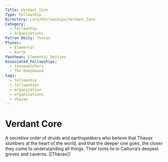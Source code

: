 ```yaml
---
Title: Verdant_Core
Type: Fellowship
Directory: Lore/Fellowships/Verdant_Core
Category:
  - Fellowship
  - Organizations
Patron Deity: Thavax
Planes:
  - Elemental
  - Earth
Pantheon: Elemental_Deities
Associated_Fellowships:
  - Stonewatchers
  - The Deepbound
tags:
  - fellowship
  - fellowships
  - organization
  - organizations
  - thavax
---
```


# Verdant Core


A secretive order of druids and earthspeakers who believe that Thavax slumbers at the heart of the world, and that the deeper one goes, the closer they come to understanding all things. Their roots lie in Caltorra’s deepest groves and caverns.
[[Thavax]]
